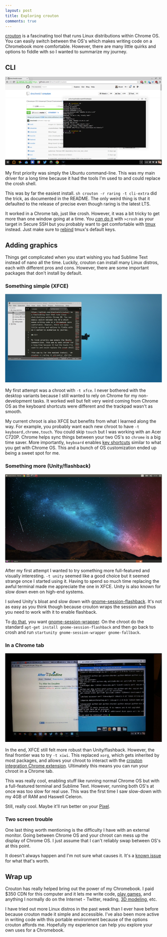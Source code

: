 ```yaml
---
layout: post
title: Exploring crouton
comments: true
---
```


[crouton](https://github.com/dnschneid/crouton) is a fascinating tool that runs Linux distributions within Chrome OS. You can easily switch between the OS's which makes writing code on a Chromebook more comfortable. However, there are many little quirks and options to fiddle with so I wanted to summarize my journey.

## CLI

[![A CLI chroot running in a Chrome tab](/images/crouton-cli.png)](/images/crouton-cli.png)

My first priority was simply the Ubuntu command-line. This was my main driver for a long time because it had the tools I'm used to and could replace the crosh shell.

This was by far the easiest install. `sh crouton -r raring -t cli-extra` did the trick, as documented in the README. The only weird thing is that it defaulted to the release of precise even though raring is the latest LTS.

It worked in a Chrome tab, just like crosh. However, it was a bit tricky to get more than one window going at a time. You [_can_ do it](https://github.com/adlr/croshwindow/issues/3) with `>crosh` as your target in Secure SSH but you probably want to get comfortable with [tmux](http://tmux.sourceforge.net/) instead. Just make sure to [rebind](https://github.com/JScott/configs/blob/master/dotfiles/.tmux.conf) tmux's default keys.

## Adding graphics

Things get complicated when you start wishing you had Sublime Text instead of nano all the time. Luckily, crouton can install many Linux distros, each with different pros and cons. However, there are some important packages that don't install by default.

### Something simple (XFCE)

[![crouton running XFCE](/images/crouton-xfce.png)](/images/crouton-xfce.png)

My first attempt was a chroot with `-t xfce`. I never bothered with the desktop variants because I still wanted to rely on Chrome for my non-development tasks. It worked well but felt very weird coming from Chrome OS as the keyboard shortcuts were different and the trackpad wasn't as smooth.

My current chroot is also XFCE but benefits from what I learned along the way. For example, you probably want each new chroot to have `-t keyboard,chrome,touch`. You could skip `touch` but I was working with an Acer C720P. Chrome helps sync things between your two OS's so `chrome` is a big time saver. More importantly, `keyboard` enables [key shortcuts](http://www.reddit.com/r/chrubuntu/comments/1rsxkd/list_of_fixes_for_xubuntu_1310_on_the_acer_c720/ch74rbg) similar to what you get with Chrome OS. This and a bunch of OS customization ended up being a sweet spot for me.

### Something more (Unity/flashback)

[![A chroot running Unity/flashback](/images/crouton-unity-flashback.png)](/images/crouton-unity-flashback.png)

After my first attempt I wanted to try something more full-featured and visually interesting. `-t unity` seemed like a good choice but it seemed strange once I started using it. Having to spend so much time replacing the awful terminal made me appreciate the one in XFCE. Unity is also known for slow down even on high-end systems.

I solved Unity's bloat and slow down with [gnome-session-flashback](https://wiki.gnome.org/Projects/GnomeFlashback). It's not as easy as you think though because crouton wraps the session and thus you need to work with it to enable flashback.

To [do that](https://github.com/dnschneid/crouton/issues/352), you want [gnome-session-wrapper](https://github.com/dnschneid/crouton/blob/master/chroot-bin/gnome-session-wrapper). On the chroot do the standard `apt-get install gnome-session-flashback` and then go back to crosh and run `startunity gnome-session-wrapper gnome-fallback`.

### In a Chrome tab

[![A chroot running in a Chrome tab](/images/crouton-tab.jpg)](/images/crouton-tab.jpg)

In the end, XFCE still felt more robust than Unity/flashback. However, the final frontier was to try `-t xiwi`. This replaced `xorg`, which gets inherited by most packages, and allows your chroot to interact with the [crouton integration Chrome extension](https://chrome.google.com/webstore/detail/crouton-integration/gcpneefbbnfalgjniomfjknbcgkbijom). Ultimately this means you can run your chroot in a Chrome tab.

This was really cool, enabling stuff like running normal Chrome OS but with a full-featured terminal and Sublime Text. However, running both OS's at once was too slow for real use. This was the first time I saw slow-down with my 4GB of RAM and Haswell Celeron.

Still, really cool. Maybe it'll run better on your [Pixel](https://www.google.com/chrome/devices/google-chromebook-pixel/).

### Two screen trouble

One last thing worth mentioning is the difficulty I have with an external monitor. Going between Chrome OS and your chroot can mess up the display of Chrome OS. I just assume that I can't reliably swap between OS's at this point.

It doesn't always happen and I'm not sure what causes it. It's a [known issue](https://github.com/dnschneid/crouton/issues/1105) for what that's worth.

## Wrap up

Crouton has really helped bring out the power of my Chromebook. I paid $350 CDN for this computer and it lets me write code, [play games](http://www.reddit.com/r/Crouton/comments/21v3t8/games_confirmed_to_work_on_acer_c720_2_gb/), and anything I normally do on the Internet - Twitter, reading, [3D modeling](https://clara.io/), etc.

I have tried out more Linux distros in the past week than I ever have before because crouton made it simple and accessible. I've also been more active in writing code with this portable environment because of the options crouton affords me. Hopefully my experience can help you explore your own uses for a Chromebook.
